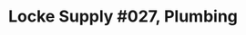 ---
title: "Locke Supply #027, Plumbing"
url: /muskogee/locke-supply-027-plumbing/
shop: Allgemein
---